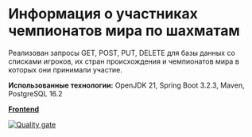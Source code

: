 # Информация о участниках чемпионатов мира по шахматам

Реализован запросы GET, POST, PUT, DELETE для базы данных со списками игроков, их стран происхождения и чемпионатов мира в которых они принимали участие.

**Использованные технологии:** OpenJDK 21, Spring Boot 3.2.3, Maven, PostgreSQL 16.2

[**Frontend**](github.com/valvaraad/lab-frontend)

[![Quality gate](https://sonarcloud.io/api/project_badges/quality_gate?project=valvaraad_term4-java)](https://sonarcloud.io/summary/new_code?id=valvaraad_term4-java)

